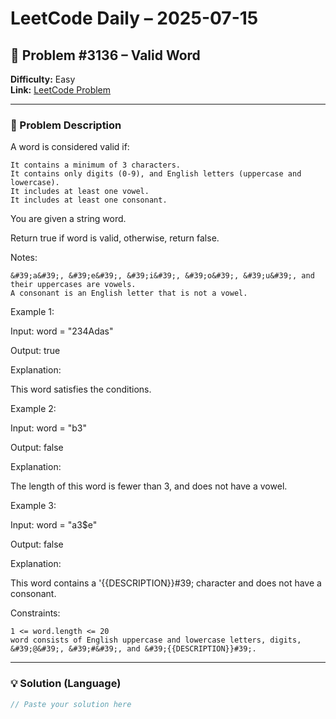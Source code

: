 # LeetCode Daily – 2025-07-15

## 🧠 Problem #3136 – **Valid Word**
**Difficulty:** Easy  
**Link:** [LeetCode Problem](https://leetcode.com/problems/valid-word)

---

### 📝 Problem Description

A word is considered valid if:


	It contains a minimum of 3 characters.
	It contains only digits (0-9), and English letters (uppercase and lowercase).
	It includes at least one vowel.
	It includes at least one consonant.


You are given a string word.

Return true if word is valid, otherwise, return false.

Notes:


	&#39;a&#39;, &#39;e&#39;, &#39;i&#39;, &#39;o&#39;, &#39;u&#39;, and their uppercases are vowels.
	A consonant is an English letter that is not a vowel.


 
Example 1:


Input: word = &quot;234Adas&quot;

Output: true

Explanation:

This word satisfies the conditions.


Example 2:


Input: word = &quot;b3&quot;

Output: false

Explanation:

The length of this word is fewer than 3, and does not have a vowel.


Example 3:


Input: word = &quot;a3$e&quot;

Output: false

Explanation:

This word contains a &#39;{{DESCRIPTION}}#39; character and does not have a consonant.


 
Constraints:


	1 <= word.length <= 20
	word consists of English uppercase and lowercase letters, digits, &#39;@&#39;, &#39;#&#39;, and &#39;{{DESCRIPTION}}#39;.

---

### 💡 Solution (Language)

```cpp
// Paste your solution here
